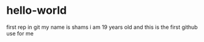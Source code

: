 # hello-world
first rep in git
my name is shams i am 19 years old and this is the first github use for me
